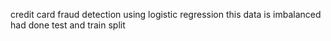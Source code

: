 credit card fraud detection using logistic regression 
this data is imbalanced 
had done test and train split 
